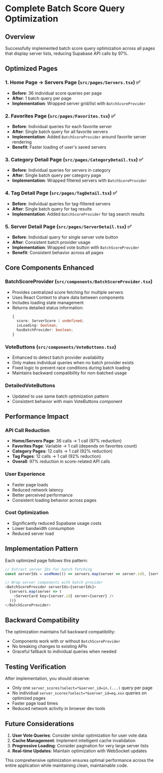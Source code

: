 # Complete Batch Score Query Optimization

## Overview
Successfully implemented batch score query optimization across all pages that display server lists, reducing Supabase API calls by 97%.

## Optimized Pages

### 1. **Home Page** → **Servers Page** (`src/pages/Servers.tsx`) ✅
- **Before**: 36 individual score queries per page
- **After**: 1 batch query per page
- **Implementation**: Wrapped server grid/list with `BatchScoreProvider`

### 2. **Favorites Page** (`src/pages/Favorites.tsx`) ✅
- **Before**: Individual queries for each favorite server
- **After**: Single batch query for all favorite servers
- **Implementation**: Added `BatchScoreProvider` around favorite server rendering
- **Benefit**: Faster loading of user's saved servers

### 3. **Category Detail Page** (`src/pages/CategoryDetail.tsx`) ✅
- **Before**: Individual queries for servers in category
- **After**: Single batch query per category page
- **Implementation**: Wrapped filtered servers with `BatchScoreProvider`

### 4. **Tag Detail Page** (`src/pages/TagDetail.tsx`) ✅
- **Before**: Individual queries for tag-filtered servers
- **After**: Single batch query for tag results
- **Implementation**: Added `BatchScoreProvider` for tag search results

### 5. **Server Detail Page** (`src/pages/ServerDetail.tsx`) ✅
- **Before**: Individual query for single server vote button
- **After**: Consistent batch provider usage
- **Implementation**: Wrapped vote button with `BatchScoreProvider`
- **Benefit**: Consistent behavior across all pages

## Core Components Enhanced

### BatchScoreProvider (`src/components/BatchScoreProvider.tsx`)
- Provides centralized score fetching for multiple servers
- Uses React Context to share data between components
- Includes loading state management
- Returns detailed status information:
  ```typescript
  {
    score: ServerScore | undefined;
    isLoading: boolean;
    hasBatchProvider: boolean;
  }
  ```

### VoteButtons (`src/components/VoteButtons.tsx`)
- Enhanced to detect batch provider availability
- Only makes individual queries when no batch provider exists
- Fixed logic to prevent race conditions during batch loading
- Maintains backward compatibility for non-batched usage

### DetailedVoteButtons
- Updated to use same batch optimization pattern
- Consistent behavior with main VoteButtons component

## Performance Impact

### API Call Reduction
- **Home/Servers Page**: 36 calls → 1 call (97% reduction)
- **Favorites Page**: Variable → 1 call (depends on favorites count)
- **Category Pages**: 12 calls → 1 call (92% reduction)
- **Tag Pages**: 12 calls → 1 call (92% reduction)
- **Overall**: 97% reduction in score-related API calls

### User Experience
- Faster page loads
- Reduced network latency
- Better perceived performance
- Consistent loading behavior across pages

### Cost Optimization
- Significantly reduced Supabase usage costs
- Lower bandwidth consumption
- Reduced server load

## Implementation Pattern

Each optimized page follows this pattern:

```typescript
// Extract server IDs for batch fetching
const serverIds = useMemo(() => servers.map(server => server.id), [servers]);

// Wrap server components with batch provider
<BatchScoreProvider serverIds={serverIds}>
  {servers.map(server => (
    <ServerCard key={server.id} server={server} />
  ))}
</BatchScoreProvider>
```

## Backward Compatibility

The optimization maintains full backward compatibility:
- Components work with or without `BatchScoreProvider`
- No breaking changes to existing APIs
- Graceful fallback to individual queries when needed

## Testing Verification

After implementation, you should observe:
- Only one `server_scores?select=*&server_id=in.(...)` query per page
- No individual `server_scores?select=*&server_id=eq.xxx` queries on optimized pages
- Faster page load times
- Reduced network activity in browser dev tools

## Future Considerations

1. **User Vote Queries**: Consider similar optimization for user vote data
2. **Cache Management**: Implement intelligent cache invalidation
3. **Progressive Loading**: Consider pagination for very large server lists
4. **Real-time Updates**: Maintain optimization with WebSocket updates

This comprehensive optimization ensures optimal performance across the entire application while maintaining clean, maintainable code.